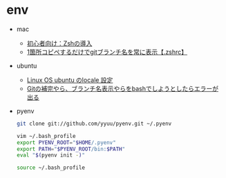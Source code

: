 # env

- mac
  - [初心者向け：Zshの導入](https://qiita.com/iwaseasahi/items/a2b00b65ebd06785b443)
  - [1箇所コピペするだけでgitブランチ名を常に表示【.zshrc】](https://suwaru.tokyo/1%E7%AE%87%E6%89%80%E3%82%B3%E3%83%94%E3%83%9A%E3%81%99%E3%82%8B%E3%81%A0%E3%81%91%E3%81%A7git%E3%83%96%E3%83%A9%E3%83%B3%E3%83%81%E5%90%8D%E3%82%92%E5%B8%B8%E3%81%AB%E8%A1%A8%E7%A4%BA%E3%80%90-zshrc/)

- ubuntu
  - [Linux OS ubuntu のlocale 設定](https://qiita.com/valzer0/items/d7166a27c156b0699655)
  - [Gitの補完やら、ブランチ名表示やらをbashでしようとしたらエラーが出る](https://qiita.com/gekkoukisi/items/22cc855700a19a2f2c20)

- pyenv
  ```sh
  git clone git://github.com/yyuu/pyenv.git ~/.pyenv
  
  vim ~/.bash_profile
  export PYENV_ROOT="$HOME/.pyenv"
  export PATH="$PYENV_ROOT/bin:$PATH"
  eval "$(pyenv init -)"

  source ~/.bash_profile
  ```
